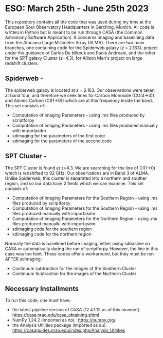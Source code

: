 # ESO: March 25th - June 25th 2023

This repository contains all the code that was used during my time at the European Sout Observatory Headquarters in Garching, Munich. All code is written in Python but is meant to be run through CASA (the Common Astronomy Software Application). It concerns imaging and baselining data from the Atacama Large Millimeter Array (ALMA). There are two main branches, one containing code for the Spiderweb galaxy (z = 2.163), project under the guidance of Carlos De bBreuk and Paola Andreani, and the other for the SPT galaxy Cluster (z=4.3), for Allison Man's project on large redshift clusters. 

## Spiderweb - 

The spiderweb galaxy is located at z = 2.163. Our observations were taken at band four, and therefore we seek lines for Carbon Monoxide (CO(4->3)) and Atomic Carbon (CI(1->0)) which are at this frequency inside the band. This set consists of:

* Computation of imaging Parameters - using .ms files produced by scriptforpy
* Computation of imaging Parameters - using .ms files produced manually with importasdm
* sdimaging for the parameters of the first code
* sdimaging for the parameters of the second code



## SPT Cluster - 

The SPT Cluster is found at z=4.3. We are searching for the line of CI(1->0) which is redshifted to 92 GHz. Our observations are in Band 3 of ALMA. Unlike Spiderweb, this cluster is separated into a northern and souther region, and so our data have 2 fields which we can examine. This set consists of:

* Computation of imaging Parameters for the Southern Region - using .ms files produced by scriptforpy
* Computation of imaging Parameters for the Southern Region - using .ms files produced manually with importasdm
* Computation of imaging Parameters for the Northern Region - using .ms files produced manuallu with importasdm
* sdimaging code for the southern region
* sdimaging code for the northern region

Normally the data is baselined before imaging, either using sdbasline on CASA or automatically during the run of scriptforpy. However, the line in this case was too faint. These codes offer a workaround, but they must be run AFTER sdimaging:

* Continuum subtraction for the images of the Southern Cluster
* Continuum Subtraction for the images of the Northern Cluster


## Necessary Installments

To run this code, one must have:

* the latest pipeline version of CASA (12.4.1.12 as of this moment): https://casa.nrao.edu/casa_obtaining.shtml
* NumPy 1.24.2 (imported as np) : https://numpy.org/
* the Analysis Utilities package (imported as au): https://casaguides.nrao.edu/index.php/Analysis_Utilities
